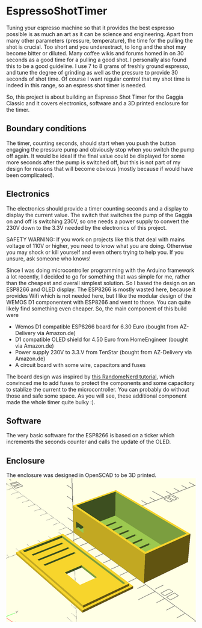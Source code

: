 # EspressoShotTimer
Tuning your espresso machine so that it provides the best espresso possible is as much an art as it can be science and engineering. 
Apart from many other parameters (pressure, temperature), the time for the pulling the shot is crucial. Too short and you underextract, to long and the shot may become bitter or diluted. Many coffee wikis and forums homed in on 30 seconds as a good time for a pulling a good shot. I personally also found this to be a good guideline. I use 7 to 8 grams of freshly ground espresso, and tune the degree of grinding as well as the pressure to provide 30 seconds of shot time. Of course I want regular control that my shot time is indeed in this range, so an espress shot timer is needed. 

So, this project is about building an Espresso Shot Timer for the Gaggia Classic and it covers electronics, software and a 3D printed enclosure for the timer. 

## Boundary conditions

The timer, counting seconds, should start when you push the button engaging the pressure pump and obviously stop when you switch the pump off again. It would be ideal if the final value could be displayed for some more seconds after the pump is switched off, but this is not part of my design for reasons that will become obvious (mostly because if would have been complicated). 

## Electronics
The electronics should provide a timer counting seconds and a display to display the current value. The switch that switches the pump of the Gaggia on and off is switching 230V, so one needs a power supply to convert the 230V down to the 3.3V needed by the electronics of this project. 

SAFETY WARNING: If you work on projects like this that deal with mains voltage of 110V or higher, you need to know what you are doing. Otherwise you may shock or kill yourself and even others trying to help you. If you unsure, ask someone who knows! 

Since I was doing microcontroller programming with the Arduino framework a lot recently, I decided to go for something that was simple for me, rather than the cheapest and overall simplest solution. So I based the design on an ESP8266 and OLED display. The ESP8266 is mostly wasted here, because it provides Wifi which is not needed here, but I like the modular design of the WEMOS D1 componentent with ESP8266 and went to those. You can quite likely find something even cheaper. 
So, the main component of this build were

* Wemos D1 compatible ESP8266 board for 6.30 Euro (bought from AZ-Delivery via Amazon.de)
* D1 compatible OLED shield for 4.50 Euro from HomeEngineer (bought via Amazon.de)
* Power supply 230V to 3.3.V from TenStar (bought from AZ-Delivery via Amazon.de)
* A circuit board with some wire, capacitors and fuses

The board design was inspired by [this RandomeNerd tutorial](https://randomnerdtutorials.com/esp8266-hi-link-hlk-pm03/), which convinced me to add fuses to protect the components and some capacitory to stablize the current to the microcontroller. You can probably do without those and safe some space. As you will see, these additional component made the whole timer quite bulky :).


## Software
The very basic software for the ESP8266 is based on a ticker which increments the seconds counter and calls the update of the OLED. 

## Enclosure
The enclosure was designed in OpenSCAD to be 3D printed.
![Enclosure as shown in openSCAD](images/enclosure_openscad.png?raw=true "Enclosure as diplayed during design in OpenSCAD")
